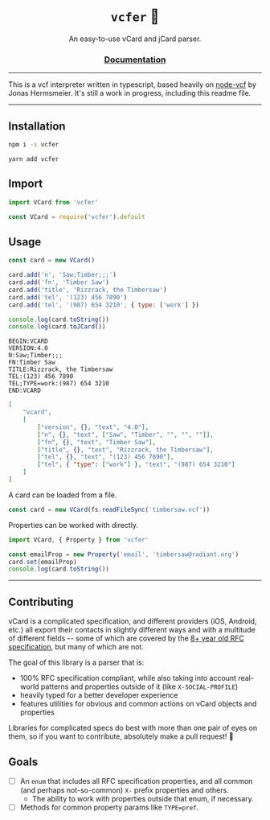 <h1 align="center"><code>vcfer</code> 📇</h1>
<p align="center">An easy-to-use vCard and jCard parser.</p>
<h3 align="center"><a href="https://github.com/mcpar-land/vcfer/blob/master/docs/index.md">Documentation</a></h3>

---

This is a vcf interpreter written in typescript, based heavily on [node-vcf](https://github.com/jhermsmeier/node-vcf) by Jonas Hermsmeier. It's still a work in progress, including this readme file.

---

## Installation
```bash
npm i -s vcfer
```
```
yarn add vcfer
```

## Import

```javascript
import VCard from 'vcfer'
```

```javascript
const VCard = require('vcfer').default
```

## Usage

```javascript
const card = new VCard()

card.add('n', 'Saw;Timber;;;')
card.add('fn', 'Timber Saw')
card.add('title', 'Rizzrack, the Timbersaw')
card.add('tel', '(123) 456 7890')
card.add('tel', '(987) 654 3210', { type: ['work'] })

console.log(card.toString())
console.log(card.toJCard())
```

```
BEGIN:VCARD
VERSION:4.0
N:Saw;Timber;;;
FN:Timber Saw
TITLE:Rizzrack, the Timbersaw
TEL:(123) 456 7890
TEL;TYPE=work:(987) 654 3210
END:VCARD
```

```json
[
	"vcard",
	[
		["version", {}, "text", "4.0"],
		["n", {}, "text", ["Saw", "Timber", "", "", ""]],
		["fn", {}, "text", "Timber Saw"],
		["title", {}, "text", "Rizzrack, the Timbersaw"],
		["tel", {}, "text", "(123) 456 7890"],
		["tel", { "type": ["work"] }, "text", "(987) 654 3210"]
	]
]
```

A card can be loaded from a file.

```javascript
const card = new VCard(fs.readFileSync('timbersaw.vcf'))
```

Properties can be worked with directly.
```javascript
import VCard, { Property } from 'vcfer'

const emailProp = new Property('email', 'timbersaw@radiant.org')
card.set(emailProp)
console.log(card.toString())
```
----
## Contributing

vCard is a complicated specification, and different providers (iOS, Android, etc.) all export their contacts in slightly different ways and with a multitude of different fields -- some of which are covered by the [8+ year old RFC specification](https://tools.ietf.org/html/rfc6350), but many of which are not.

The goal of this library is a parser that is:

- 100% RFC specification compliant, while also taking into account real-world patterns and properties outside of it (like `X-SOCIAL-PROFILE`)
- heavily typed for a better developer experience
- features utilities for obvious and common actions on vCard objects and properties

Libraries for complicated specs do best with more than one pair of eyes on them, so if you want to contribute, absolutely make a pull request! 🥂

## Goals

- [ ] An `enum` that includes all RFC specification properties, and all common (and perhaps not-so-common) `X-` prefix properties and others.
  - The ability to work with properties outside that enum, if necessary.
- [ ] Methods for common property params like `TYPE=pref`.
